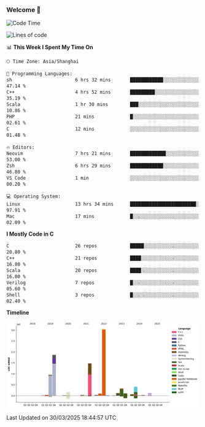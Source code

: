### Welcome 👋

<!--START_SECTION:waka-->
![Code Time](http://img.shields.io/badge/Code%20Time-1%2C887%20hrs%2033%20mins-blue)

![Lines of code](https://img.shields.io/badge/From%20Hello%20World%20I%27ve%20Written-8.9%20million%20lines%20of%20code-blue)

📊 **This Week I Spent My Time On** 

```text
🕑︎ Time Zone: Asia/Shanghai

💬 Programming Languages: 
sh                       6 hrs 32 mins       ████████████░░░░░░░░░░░░░   47.14 % 
C++                      4 hrs 52 mins       █████████░░░░░░░░░░░░░░░░   35.19 % 
Scala                    1 hr 30 mins        ███░░░░░░░░░░░░░░░░░░░░░░   10.86 % 
PHP                      21 mins             █░░░░░░░░░░░░░░░░░░░░░░░░   02.61 % 
C                        12 mins             ░░░░░░░░░░░░░░░░░░░░░░░░░   01.48 % 

🔥 Editors: 
Neovim                   7 hrs 21 mins       █████████████░░░░░░░░░░░░   53.00 % 
Zsh                      6 hrs 29 mins       ████████████░░░░░░░░░░░░░   46.80 % 
VS Code                  1 min               ░░░░░░░░░░░░░░░░░░░░░░░░░   00.20 % 

💻 Operating System: 
Linux                    13 hrs 34 mins      ████████████████████████░   97.91 % 
Mac                      17 mins             █░░░░░░░░░░░░░░░░░░░░░░░░   02.09 % 
```

**I Mostly Code in C** 

```text
C                        26 repos            █████░░░░░░░░░░░░░░░░░░░░   20.80 % 
C++                      21 repos            ████░░░░░░░░░░░░░░░░░░░░░   16.80 % 
Scala                    20 repos            ████░░░░░░░░░░░░░░░░░░░░░   16.00 % 
Verilog                  7 repos             █░░░░░░░░░░░░░░░░░░░░░░░░   05.60 % 
Shell                    3 repos             █░░░░░░░░░░░░░░░░░░░░░░░░   02.40 % 
```



**Timeline**

![Lines of Code chart](https://raw.githubusercontent.com/Bohan-hu/Bohan-hu/master/assets/bar_graph.png)


 Last Updated on 30/03/2025 18:44:57 UTC
<!--END_SECTION:waka-->



